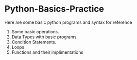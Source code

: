 # Python-Basics-Practice
Here are some basic python programs and syntax for reference
1. Some basic operations.
2. Data Types with basic programs.
3. Condition Statements.
4. Loops
5. Functions and their implimentations
